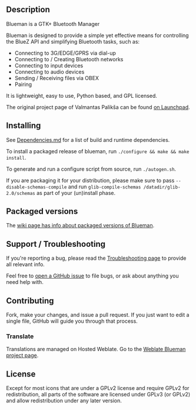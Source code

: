## Description

Blueman is a GTK+ Bluetooth Manager

Blueman is designed to provide a simple yet effective means for
controlling the BlueZ API and simplifying Bluetooth tasks, such as:

* Connecting to 3G/EDGE/GPRS via dial-up
* Connecting to / Creating Bluetooth networks
* Connecting to input devices
* Connecting to audio devices
* Sending / Receiving files via OBEX
* Pairing

It is lightweight, easy to use, Python based, and GPL licensed.

The original project page of Valmantas Palikša can be found [on Launchpad](https://launchpad.net/blueman).

## Installing

See [Dependencies.md](Dependencies.md) for a list of build and runtime dependencies.

To install a packaged release of blueman, run `./configure && make && make install`.

To generate and run a configure script from source, run `./autogen.sh`.

If you are packaging it for your distribution, please make sure to pass `--disable-schemas-compile` and run `glib-compile-schemas /datadir/glib-2.0/schemas` as part of your (un)install phase.

## Packaged versions

The [wiki page has info about packaged versions of Blueman](https://github.com/blueman-project/blueman/wiki/Packaged-versions).

## Support / Troubleshooting

If you're reporting a bug, please read the [Troubleshooting page](https://github.com/blueman-project/blueman/wiki/Troubleshooting) to provide all relevant info.

Feel free to [open a GitHub issue](https://github.com/blueman-project/blueman/issues/new) to file bugs, or ask about anything you need help with.

## Contributing

Fork, make your changes, and issue a pull request. If you just want to edit a single file, GitHub will guide you through that process.

### Translate

Translations are managed on Hosted Weblate.
Go to the [Weblate Blueman project page](https://hosted.weblate.org/projects/blueman/).

## License

Except for most icons that are under a GPLv2 license and require GPLv2 for redistribution, all parts of the software are licensed under GPLv3 (or GPLv2) and allow redistribution under any later version.
